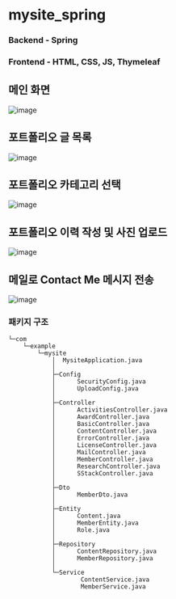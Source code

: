 # mysite_spring

### Backend - Spring

### Frontend - HTML, CSS, JS, Thymeleaf

## 메인 화면
![image](https://user-images.githubusercontent.com/46064193/122313444-32696280-cf51-11eb-85ea-4ae1babf7d41.png)

## 포트폴리오 글 목록
![image](https://user-images.githubusercontent.com/46064193/122313452-36958000-cf51-11eb-9b48-583ab052f636.png)

## 포트폴리오 카테고리 선택
![image](https://user-images.githubusercontent.com/46064193/122313458-38f7da00-cf51-11eb-9b7e-e6e746ad1f0a.png)

## 포트폴리오 이력 작성 및 사진 업로드
![image](https://user-images.githubusercontent.com/46064193/122313468-3b5a3400-cf51-11eb-8b41-6e538576338c.png)

## 메일로 Contact Me 메시지 전송
![image](https://user-images.githubusercontent.com/46064193/122313471-3d23f780-cf51-11eb-9280-775ca31385e9.png)

### 패키지 구조

    └─com
        └─example
            └─mysite
                │  MysiteApplication.java
                │
                ├─Config
                │      SecurityConfig.java
                │      UploadConfig.java
                │
                ├─Controller
                │      ActivitiesController.java
                │      AwardController.java
                │      BasicController.java
                │      ContentController.java
                │      ErrorController.java
                │      LicenseController.java
                │      MailController.java
                │      MemberController.java
                │      ResearchController.java
                │      SStackController.java
                │
                ├─Dto
                │      MemberDto.java
                │
                ├─Entity
                │      Content.java
                │      MemberEntity.java
                │      Role.java
                │
                ├─Repository
                │      ContentRepository.java
                │      MemberRepository.java
                │
                └─Service
                        ContentService.java
                        MemberService.java
